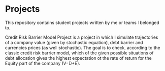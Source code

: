 # Projects
This repository contains student projects written by me or teams I belonged to.


Credit Risk Barrier Model Project is a project in which I simulate trajectories of a company value (given by stochastic equation), debt barrier and currencies prices (as well stochastic). The goal is to check, according to the classic credit risk barrier model, which of the given possible situations of debt allocation gives the highest expectation ot the rate of return for the Equity part of the company (V=D+E).

